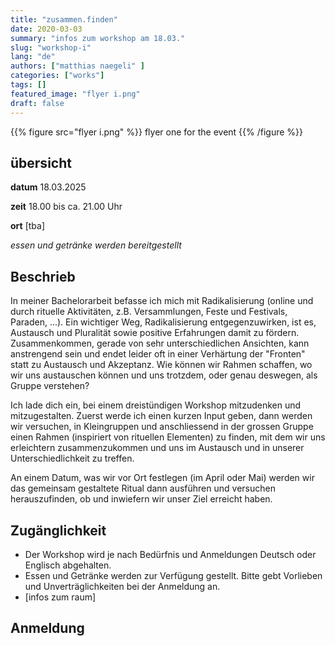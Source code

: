 ```yaml
---
title: "zusammen.finden"
date: 2020-03-03
summary: "infos zum workshop am 18.03."
slug: "workshop-i"
lang: "de"
authors: ["matthias naegeli" ]
categories: ["works"]
tags: []
featured_image: "flyer i.png"
draft: false
---
```



{{% figure src="flyer i.png" %}} flyer one for the event {{% /figure %}}  


## übersicht

**datum**
18.03.2025  

**zeit**
18.00 bis ca. 21.00 Uhr  

**ort**
[tba]

*essen und getränke werden bereitgestellt*  



## Beschrieb  
In meiner Bachelorarbeit befasse ich mich mit Radikalisierung (online und durch rituelle Aktivitäten, z.B. Versammlungen, Feste und Festivals, Paraden, ...).
Ein wichtiger Weg, Radikalisierung entgegenzuwirken, ist es, Austausch und Pluralität sowie positive Erfahrungen damit zu fördern.
Zusammenkommen, gerade von sehr unterschiedlichen Ansichten, kann anstrengend sein und endet leider oft in einer Verhärtung der "Fronten" statt zu Austausch und Akzeptanz.
Wie können wir Rahmen schaffen, wo wir uns austauschen können und uns trotzdem, oder genau deswegen, als Gruppe verstehen?

Ich lade dich ein, bei einem dreistündigen Workshop mitzudenken und mitzugestalten.
Zuerst werde ich einen kurzen Input geben, dann werden wir versuchen, in Kleingruppen und anschliessend in der grossen Gruppe einen Rahmen (inspiriert von rituellen Elementen) zu finden, mit dem wir uns erleichtern zusammenzukommen und uns im Austausch und in unserer Unterschiedlichkeit zu treffen.

An einem Datum, was wir vor Ort festlegen (im April oder Mai) werden wir das gemeinsam gestaltete Ritual dann ausführen und versuchen herauszufinden, ob und inwiefern wir unser Ziel erreicht haben.  



## Zugänglichkeit  
- Der Workshop wird je nach Bedürfnis und Anmeldungen Deutsch oder Englisch abgehalten.
- Essen und Getränke werden zur Verfügung gestellt. Bitte gebt Vorlieben und Unverträglichkeiten bei der Anmeldung an.
- [infos zum raum]



## Anmeldung




